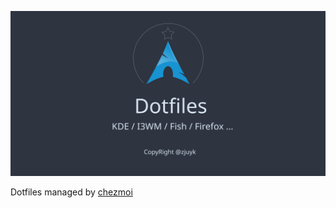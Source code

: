 
<p align="center">
<img src="/assets/zjuyksvg.svg"></img>
</p>


Dotfiles managed by [chezmoi](https://github.com/twpayne/chezmoi)
